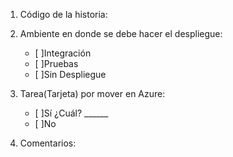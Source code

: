 1. Código de la historia: 

2. Ambiente en donde se debe hacer el despliegue: 
   - [ ]Integración 
   - [ ]Pruebas 
   - [ ]Sin Despliegue

3. Tarea(Tarjeta) por mover en Azure: 
   - [ ]Sí ¿Cuál? ______  
   - [ ]No

4. Comentarios:
